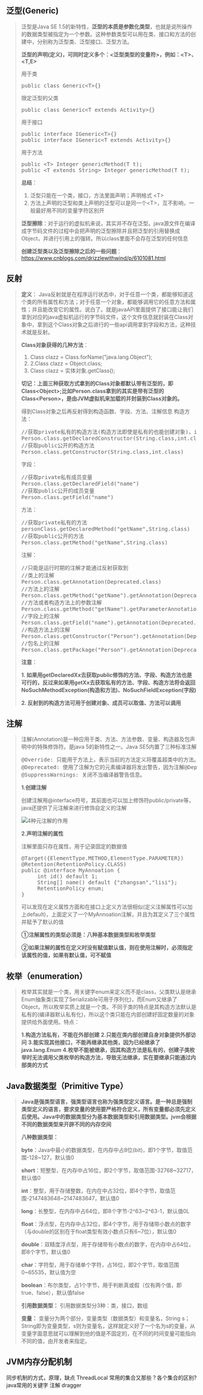 ## 泛型(Generic) ##
>泛型是Java SE 1.5的新特性，**泛型的本质是参数化类型**，也就是说所操作的数据类型被指定为一个参数。这种参数类型可以用在类、接口和方法的创建中，分别称为泛型类、泛型接口、泛型方法。
>
>**泛型的声明(定义)，可同时定义多个：<泛型类型的变量符>，例如：&lt;T&gt;、&lt;T,E&gt;**
>
>用于类
><pre>public class Generic&lt;T&gt;{}</pre>限定泛型的父类
><pre>public class Generic&lt;T extends Activity&gt;{}</pre>用于接口
><pre>public interface IGeneric&lt;T&gt;{}
>public interface IGeneric&lt;T extends Activity&gt;{}</pre>用于方法
><pre>public &lt;T&gt; Integer genericMethod(T t);
>public &lt;T extends String&gt; Integer genericMethod(T t);</pre>    
>**总结**：
>1. 泛型只能在一个类，接口，方法里面声明；声明格式 &lt;T&gt;
>2. 方法上声明的泛型和类上声明的泛型可以是同一个&lt;T&gt;，互不影响，一般最好用不同的变量字符区别开
>
>**泛型擦除**：对于运行的虚拟机来说，其实并不存在泛型。java源文件在编译成字节码文件的过程中会把声明的泛型擦除并且把泛型的引用替换成Object，并进行引用上的强转。所以class里面不会存在泛型的任何信息
>
>**创建泛型类以及泛型擦除之后的一些问题**：https://www.cnblogs.com/drizzlewithwind/p/6101081.html


## 反射 ##
>**定义**：
>Java反射就是在程序运行状态中，对于任意一个类，都能够知道这个类的所有属性和方法；对于任意一个对象，都能够调用它的任意方法和属性；并且能改变它的属性。说白了。就是javaAPI里面提供了接口能让我们拿到对应的java虚拟机运行的字节码文件，这个文件信息就封装在Class对象中，拿到这个Class对象之后进行的一些api调用拿到字段和方法，这种技术就是反射。
>
>**Class对象获得的几种方法**：
>
>1. Class clazz = Class.forName("java.lang.Object");
>2. 2.Class clazz = Object.class;
>3. Class clazz = 实体对象.getClass();
>
>**切记：上面三种获取方式拿到的Class对象都默认带有泛型的，即Class&lt;Object&gt;;比如Person.class拿到的其实是带有泛型的Class&lt;Person&gt;，是由JVM虚拟机来加载的并封装到Class<T>对象的。**
>
>得到Class对象之后再反射得到构造函数、字段、方法、注解信息
>构造方法：
><pre>
>//获取private私有的构造方法(构造方法即使是私有的也能创建对象)，int.class是一个引用，JVM运行时，int类型Class对象已经建立，通过int.class来引用
>Person.class.getDeclaredConstructor(String.class,int.class)
>//获取public公开的构造方法
>Person.class.getConstructor(String.class,int.class)
></pre>
>字段：
><pre>
>//获取private私有成员变量
>Person.class.getDeclaredField("name")
>//获取public公开的成员变量
>Person.class.getField("name")
></pre>
>方法：
><pre>
>//获取private私有的方法
>personClass.getDeclaredMethod("getName",String.class)
>//获取public公开的方法
>Person.class.getMethod("getName",String.class)
></pre>
>注解：
><pre>
>//只能是运行时期的注解才能通过反射获取到
>//类上的注解
>Person.class.getAnnotation(Deprecated.class)
>//方法上的注解
>Person.class.getMethod("getName").getAnnotation(Deprecated.class)
>//方法或者构造方法上的参数注解
>Person.class.getMethod("getName").getParameterAnnotations()[0][0]
>//字段上的注解
>Person.class.getField("name").getAnnotation(Deprecated.class)
>//构造方法上的注解
>Person.class.getConstructor("Person").getAnnotation(Deprecated.class)
>//包名上的注解
>Person.class.getPackage("Person").getAnnotation(Deprecated.class)
></pre>
>
>**注意**：
>
>**1. 如果用getDeclaredXx去获取public修饰的方法、字段、构造方法也是可行的，反过来如果用getXx去获取私有的方法、字段、构造方法将会返回NoSuchMethodException(构造和方法)、NoSuchFieldException(字段)**
>
>**2. 反射到的构造方法可用于创建对象、成员可以取值、方法可以调用**

## 注解 ##
>注解(Annotation)是一种应用于类、方法、方法参数、变量、构造器及包声明中的特殊修饰符。是java 5的新特性之一。Java SE5内置了三种标准注解
><pre>
>@Override: 只能用于方法上，表示当前的方法定义将覆盖超类中的方法。
>@Deprecated: 使用了注解为它的元素编译器将发出警告，因为注解@Deprecated是不赞成使用的代码，被弃用的代码。
>@SuppressWarnings: 关闭不当编译器警告信息。
></pre>
>
>**1.创建注解**
>
>创建注解用@interface符号，其前面也可以加上修饰符public/private等，java还提供了元注解来进行修饰自定义的注解
>
>![4种元注解的作用](https://i.imgur.com/SR6NXli.png)
>
>**2.声明注解的属性**
>
>注解里面只存在属性，用于记录固定的数据值
><pre>
>@Target({ElementType.METHOD,ElementType.PARAMETER})
>@Retention(RetentionPolicy.CLASS)
>public @interface MyAnnoation {
>      int id() default 1;
>      String[] name() default {"zhangsan","lisi"};
>      RetentionPolicy enum;
>}
></pre>
>
>可以发现在定义属性方面和在接口上定义方法很相似(定义注解属性可以加上default)，上面定义了一个MyAnnoation注解，并且为其定义了三个属性并赋予了默认的值
>
>**①注解属性的类型必须是：八种基本数据类型和枚举类型**
>
>**②如果注解的属性在定义时没有赋值默认值，则在使用注解时，必须指定该属性的值，如果有默认值，可不赋值**


## 枚举（enumeration） ##
>枚举其实就是一个类，用关键字enum来定义而不是class，父类默认是继承Enum抽象类(实现了Serializable可用于序列化)，而Enum又继承了Object，所以枚举实质上就是一个类。不同于类的特点是其构造方法默认是私有的(编译器默认私有化)，所以这个类只能在内部创建好固定数量的对象提供给外面使用。特点：
>
>**1.构造方法私有，不能在外部创建**
>**2.只能在类内部创建自身对象提供外部访问**
>**3.能实现其他接口，不能再继承其他类，因为已经继承了java.lang.Enum**
>**4.枚举不能被继承，因其构造方法是私有的，创建子类枚举时无法调用父类枚举的构造方法，导致无法继承，实在要继承只能通过内部类的方式**

## Java数据类型（Primitive Type） ##

>**Java是强类型语言，强类型语言也称为强类型定义语言。是一种总是强制类型定义的语言，要求变量的使用要严格符合定义，所有变量都必须先定义后使用。Java中的数据类型分为基本数据类型和引用数据类型。jvm会根据不同的数据类型来开辟不同的内存空间**
>
>
>**八种数据类型：**
>
>
>**byte**：Java中最小的数据类型，在内存中占8位(bit)，即1个字节，取值范围-128~127，默认值0
>
>**short**：短整型，在内存中占16位，即2个字节，取值范围-32768~32717，默认值0
>
>**int**：整型，用于存储整数，在内在中占32位，即4个字节，取值范围-2147483648~2147483647，默认值0
>
>**long**：长整型，在内存中占64位，即8个字节-2^63~2^63-1，默认值0L
>
>**float**：浮点型，在内存中占32位，即4个字节，用于存储带小数点的数字（与double的区别在于float类型有效小数点只有6~7位），默认值0
>
>**double**：双精度浮点型，用于存储带有小数点的数字，在内存中占64位，即8个字节，默认值0
>
>**char**：字符型，用于存储单个字符，占16位，即2个字节，取值范围0~65535，默认值为空
>
>**boolean**：布尔类型，占1个字节，用于判断真或假（仅有两个值，即true、false），默认值false
>
>
>**引用数据类型：**
>引用数据类型分3种：类，接口，数组
>
>
>**变量：**
>变量分为两个部分，变量类型（数据类型）和变量名，String s；String即为变量类型，s则为变量名，这样就定义好了一个名为s的变量，从变量字面意思就可以理解到他的值是不固定的，在不同的时间变量可能指向不同的值，由开发者来指定。

## JVM内存分配机制 ##

同步机制的方式，原理，缺点
ThreadLocal
常用的集合又那些？各个集合的区别?
java常用的关键字
注解
dragger

